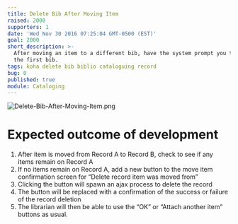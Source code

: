 ```yaml
---
title: Delete Bib After Moving Item
raised: 2000
supporters: 1
date: 'Wed Nov 30 2016 07:25:04 GMT-0500 (EST)'
goal: 2000
short_description: >-
  After moving an item to a different bib, have the system prompt you to delete
  the first bib.
tags: koha delete bib biblio cataloguing record
bug: 0
published: true
module: Cataloging
---
```


![Delete-Bib-After-Moving-Item.png]({{site.baseurl}}/source/images/Delete-Bib-After-Moving-Item.png)

# Expected outcome of development

1. After item is moved from Record A to Record B, check to see if any items remain on Record A
2. If no items remain on Record A, add a new button to the move item confirmation screen for “Delete record item was moved from”
3. Clicking the button will spawn an ajax process to delete the record
4. The button will be replaced with a confirmation of the success or failure of the record deletion
5. The librarian will then be able to use the “OK” or “Attach another item” buttons as usual.
